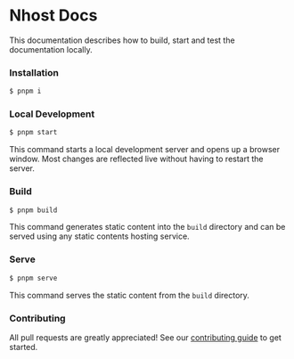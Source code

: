 # Nhost Docs

This documentation describes how to build, start and test the documentation locally.

### Installation

```bash
$ pnpm i
```

### Local Development

```bash
$ pnpm start
```

This command starts a local development server and opens up a browser window. Most changes are reflected live without having to restart the server.

### Build

```bash
$ pnpm build
```

This command generates static content into the `build` directory and can be served using any static contents hosting service.

### Serve

```bash
$ pnpm serve
```

This command serves the static content from the `build` directory.

### Contributing

All pull requests are greatly appreciated! See our [contributing guide](https://github.com/nhost/nhost/blob/main/CONTRIBUTING.md) to get started.
